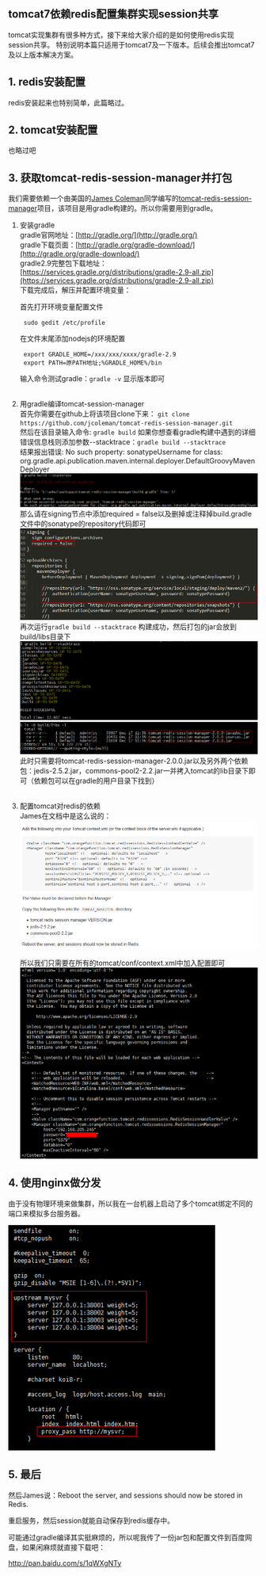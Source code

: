 ﻿## tomcat7依赖redis配置集群实现session共享

tomcat实现集群有很多种方式，接下来给大家介绍的是如何使用redis实现session共享。  特别说明本篇只适用于tomcat7及一下版本。后续会推出tomcat7及以上版本解决方案。

## 1. redis安装配置  

redis安装起来也特别简单，此篇略过。

## 2. tomcat安装配置

也略过吧

## 3. 获取tomcat-redis-session-manager并打包  

我们需要依赖一个由美国的[James Coleman](https://github.com/jcoleman)同学编写的[tomcat-redis-session-manager](https://github.com/jcoleman/tomcat-redis-session-manager)项目，该项目是用gradle构建的。所以你需要用到gradle。
  
1. 安装gradle  
    gradle官网地址：[http://gradle.org/](http://gradle.org/)  
    gradle下载页面：[http://gradle.org/gradle-download/](http://gradle.org/gradle-download/)  
    gradle2.9完整包下载地址：[https://services.gradle.org/distributions/gradle-2.9-all.zip](https://services.gradle.org/distributions/gradle-2.9-all.zip)  
    下载完成后，解压并配置环境变量：  
    
    首先打开环境变量配置文件  
    
        sudo gedit /etc/profile  
    
    在文件末尾添加nodejs的环境配置  
    
        export GRADLE_HOME=/xxx/xxx/xxxx/gradle-2.9  
        export PATH=原PATH地址;%GRADLE_HOME%/bin   
    
    输入命令测试gradle：`gradle -v` 显示版本即可  
    <br>
2. 用gradle编译tomcat-session-manager    
    首先你需要在github上将该项目clone下来： `git clone https://github.com/jcoleman/tomcat-redis-session-manager.git`  
    然后在该目录输入命令: `gradle build` 如果你想查看gradle构建中遇到的详细错误信息栈则添加参数--stacktrace：`gradle build --stacktrace`   
    结果报出错误: No such property: sonatypeUsername for class: org.gradle.api.publication.maven.internal.deployer.DefaultGroovyMavenDeployer  
    ![报错](./tomcat7-redis-session/gradle-build报错1.png)  
    那么请在signing节点中添加required = false以及删掉或注释掉build.gradle文件中的sonatype的repository代码即可  
    ![sonatype代码](./tomcat7-redis-session/buil.gradle中sonatype地址代码.png)  
    再次运行`gradle build --stacktrace` 构建成功，然后打包的jar会放到build/libs目录下  
    ![编译结果](./tomcat7-redis-session/构建完成.png)  
    此时只需要将tomcat-redis-session-manager-2.0.0.jar以及另外两个依赖包：jedis-2.5.2.jar，commons-pool2-2.2.jar一并拷入tomcat的lib目录下即可（依赖包可以在gradle的用户目录下找到）   
    <br>
3. 配置tomcat对redis的依赖  
    James在文档中是这么说的：  
    ![james说](./tomcat7-redis-session/James的文档.png)  
    
    所以我们只需要在所有的tomcat/conf/context.xml中加入配置即可  
    ![james说](./tomcat7-redis-session/context.xml配置.png)  
    
## 4. 使用nginx做分发  
  
由于没有物理环境来做集群，所以我在一台机器上启动了多个tomcat绑定不同的端口来模拟多台服务器。  

![nginx配置](./tomcat7-redis-session/nginx转发配置.png)

## 5. 最后

然后James说：Reboot the server, and sessions should now be stored in Redis.

重启服务，然后session就能自动保存到redis缓存中。

可能通过gradle编译其实挺麻烦的，所以呢我传了一份jar包和配置文件到百度网盘，如果闲麻烦就直接下载吧：

http://pan.baidu.com/s/1qWXgNTy
